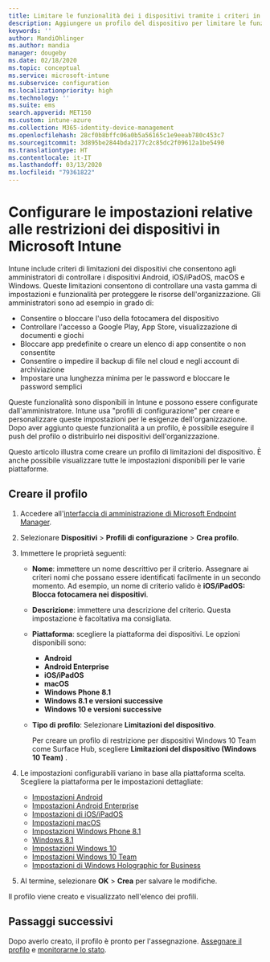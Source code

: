 ```yaml
---
title: Limitare le funzionalità dei i dispositivi tramite i criteri in Microsoft Intune - Azure | Microsoft Docs
description: Aggiungere un profilo del dispositivo per limitare le funzionalità dei dispositivi Android, macOS, iOS, iPadOS, Windows Phone e Windows 10 in Microsoft Intune
keywords: ''
author: MandiOhlinger
ms.author: mandia
manager: dougeby
ms.date: 02/18/2020
ms.topic: conceptual
ms.service: microsoft-intune
ms.subservice: configuration
ms.localizationpriority: high
ms.technology: ''
ms.suite: ems
search.appverid: MET150
ms.custom: intune-azure
ms.collection: M365-identity-device-management
ms.openlocfilehash: 28cf0b8bffc06a0b5a56165c1e9eeab780c453c7
ms.sourcegitcommit: 3d895be2844bda2177c2c85dc2f09612a1be5490
ms.translationtype: HT
ms.contentlocale: it-IT
ms.lasthandoff: 03/13/2020
ms.locfileid: "79361822"
---
```

# <a name="configure-device-restriction-settings-in-microsoft-intune"></a>Configurare le impostazioni relative alle restrizioni dei dispositivi in Microsoft Intune



Intune include criteri di limitazioni dei dispositivi che consentono agli amministratori di controllare i dispositivi Android, iOS/iPadOS, macOS e Windows. Queste limitazioni consentono di controllare una vasta gamma di impostazioni e funzionalità per proteggere le risorse dell'organizzazione. Gli amministratori sono ad esempio in grado di:

- Consentire o bloccare l'uso della fotocamera del dispositivo
- Controllare l'accesso a Google Play, App Store, visualizzazione di documenti e giochi
- Bloccare app predefinite o creare un elenco di app consentite o non consentite
- Consentire o impedire il backup di file nel cloud e negli account di archiviazione
- Impostare una lunghezza minima per le password e bloccare le password semplici

Queste funzionalità sono disponibili in Intune e possono essere configurate dall'amministratore. Intune usa "profili di configurazione" per creare e personalizzare queste impostazioni per le esigenze dell'organizzazione. Dopo aver aggiunto queste funzionalità a un profilo, è possibile eseguire il push del profilo o distribuirlo nei dispositivi dell'organizzazione.

Questo articolo illustra come creare un profilo di limitazioni del dispositivo. È anche possibile visualizzare tutte le impostazioni disponibili per le varie piattaforme.

## <a name="create-the-profile"></a>Creare il profilo

1. Accedere all'[interfaccia di amministrazione di Microsoft Endpoint Manager](https://go.microsoft.com/fwlink/?linkid=2109431).
2. Selezionare **Dispositivi** > **Profili di configurazione** > **Crea profilo**.
3. Immettere le proprietà seguenti:

    - **Nome**: immettere un nome descrittivo per il criterio. Assegnare ai criteri nomi che possano essere identificati facilmente in un secondo momento. Ad esempio, un nome di criterio valido è **iOS/iPadOS: Blocca fotocamera nei dispositivi**.
    - **Descrizione**: immettere una descrizione del criterio. Questa impostazione è facoltativa ma consigliata.
    - **Piattaforma**: scegliere la piattaforma dei dispositivi. Le opzioni disponibili sono:  

        - **Android**
        - **Android Enterprise**
        - **iOS/iPadOS**
        - **macOS**
        - **Windows Phone 8.1**
        - **Windows 8.1 e versioni successive**
        - **Windows 10 e versioni successive**

    - **Tipo di profilo**: Selezionare **Limitazioni del dispositivo**.

        Per creare un profilo di restrizione per dispositivi Windows 10 Team come Surface Hub, scegliere **Limitazioni del dispositivo (Windows 10 Team)** .

4. Le impostazioni configurabili variano in base alla piattaforma scelta. Scegliere la piattaforma per le impostazioni dettagliate:

    - [Impostazioni Android](device-restrictions-android.md)
    - [Impostazioni Android Enterprise](device-restrictions-android-for-work.md)
    - [Impostazioni di iOS/iPadOS](device-restrictions-ios.md)
    - [Impostazioni macOS](device-restrictions-macos.md)
    - [Impostazioni Windows Phone 8.1](device-restrictions-windows-phone-8-1.md)
    - [Windows 8.1](device-restrictions-windows-8-1.md)
    - [Impostazioni Windows 10](device-restrictions-windows-10.md)
    - [Impostazioni Windows 10 Team](device-restrictions-windows-10-teams.md)
    - [Impostazioni di Windows Holographic for Business](device-restrictions-windows-holographic.md)

5. Al termine, selezionare **OK** > **Crea** per salvare le modifiche.

Il profilo viene creato e visualizzato nell'elenco dei profili.

## <a name="next-steps"></a>Passaggi successivi

Dopo averlo creato, il profilo è pronto per l'assegnazione. [Assegnare il profilo](device-profile-assign.md) e [monitorarne lo stato](device-profile-monitor.md).

<!--  Removing image as part of design review; retaining source until we known the disposition.

## Example of device restriction settings

In this high-level example, you'll create a device restriction policy that blocks the use of the built-in camera app on Android devices.

![How to disable the camera on Android devices](./media/device-restrictions-configure/disable-android-camera.png)

-->
